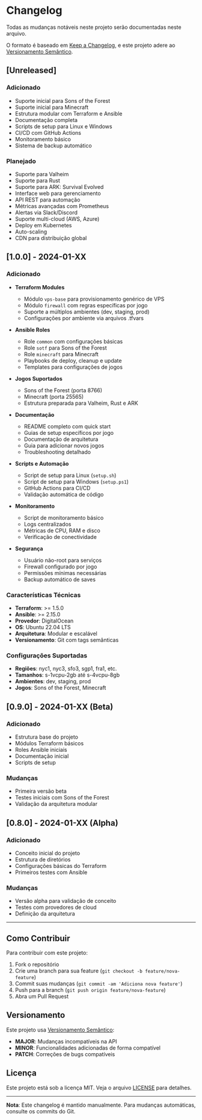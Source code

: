 # Changelog

Todas as mudanças notáveis neste projeto serão documentadas neste arquivo.

O formato é baseado em [Keep a Changelog](https://keepachangelog.com/pt-BR/1.0.0/),
e este projeto adere ao [Versionamento Semântico](https://semver.org/lang/pt-BR/).

## [Unreleased]

### Adicionado
- Suporte inicial para Sons of the Forest
- Suporte inicial para Minecraft
- Estrutura modular com Terraform e Ansible
- Documentação completa
- Scripts de setup para Linux e Windows
- CI/CD com GitHub Actions
- Monitoramento básico
- Sistema de backup automático

### Planejado
- Suporte para Valheim
- Suporte para Rust
- Suporte para ARK: Survival Evolved
- Interface web para gerenciamento
- API REST para automação
- Métricas avançadas com Prometheus
- Alertas via Slack/Discord
- Suporte multi-cloud (AWS, Azure)
- Deploy em Kubernetes
- Auto-scaling
- CDN para distribuição global

## [1.0.0] - 2024-01-XX

### Adicionado
- **Terraform Modules**
  - Módulo `vps-base` para provisionamento genérico de VPS
  - Módulo `firewall` com regras específicas por jogo
  - Suporte a múltiplos ambientes (dev, staging, prod)
  - Configurações por ambiente via arquivos .tfvars

- **Ansible Roles**
  - Role `common` com configurações básicas
  - Role `sotf` para Sons of the Forest
  - Role `minecraft` para Minecraft
  - Playbooks de deploy, cleanup e update
  - Templates para configurações de jogos

- **Jogos Suportados**
  - Sons of the Forest (porta 8766)
  - Minecraft (porta 25565)
  - Estrutura preparada para Valheim, Rust e ARK

- **Documentação**
  - README completo com quick start
  - Guias de setup específicos por jogo
  - Documentação de arquitetura
  - Guia para adicionar novos jogos
  - Troubleshooting detalhado

- **Scripts e Automação**
  - Script de setup para Linux (`setup.sh`)
  - Script de setup para Windows (`setup.ps1`)
  - GitHub Actions para CI/CD
  - Validação automática de código

- **Monitoramento**
  - Script de monitoramento básico
  - Logs centralizados
  - Métricas de CPU, RAM e disco
  - Verificação de conectividade

- **Segurança**
  - Usuário não-root para serviços
  - Firewall configurado por jogo
  - Permissões mínimas necessárias
  - Backup automático de saves

### Características Técnicas
- **Terraform**: >= 1.5.0
- **Ansible**: >= 2.15.0
- **Provedor**: DigitalOcean
- **OS**: Ubuntu 22.04 LTS
- **Arquitetura**: Modular e escalável
- **Versionamento**: Git com tags semânticas

### Configurações Suportadas
- **Regiões**: nyc1, nyc3, sfo3, sgp1, fra1, etc.
- **Tamanhos**: s-1vcpu-2gb até s-4vcpu-8gb
- **Ambientes**: dev, staging, prod
- **Jogos**: Sons of the Forest, Minecraft

## [0.9.0] - 2024-01-XX (Beta)

### Adicionado
- Estrutura base do projeto
- Módulos Terraform básicos
- Roles Ansible iniciais
- Documentação inicial
- Scripts de setup

### Mudanças
- Primeira versão beta
- Testes iniciais com Sons of the Forest
- Validação da arquitetura modular

## [0.8.0] - 2024-01-XX (Alpha)

### Adicionado
- Conceito inicial do projeto
- Estrutura de diretórios
- Configurações básicas do Terraform
- Primeiros testes com Ansible

### Mudanças
- Versão alpha para validação de conceito
- Testes com provedores de cloud
- Definição da arquitetura

---

## Como Contribuir

Para contribuir com este projeto:

1. Fork o repositório
2. Crie uma branch para sua feature (`git checkout -b feature/nova-feature`)
3. Commit suas mudanças (`git commit -am 'Adiciona nova feature'`)
4. Push para a branch (`git push origin feature/nova-feature`)
5. Abra um Pull Request

## Versionamento

Este projeto usa [Versionamento Semântico](https://semver.org/lang/pt-BR/):

- **MAJOR**: Mudanças incompatíveis na API
- **MINOR**: Funcionalidades adicionadas de forma compatível
- **PATCH**: Correções de bugs compatíveis

## Licença

Este projeto está sob a licença MIT. Veja o arquivo [LICENSE](LICENSE) para detalhes.

---

**Nota**: Este changelog é mantido manualmente. Para mudanças automáticas, consulte os commits do Git.
